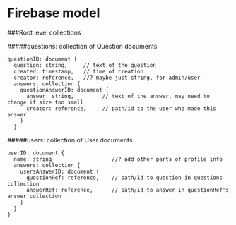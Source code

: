 # Firebase model

###Root level collections

#####questions: collection of Question documents

```
questionID: document {
  question: string,     // text of the question
  created: timestamp,   // time of creation
  creator: reference,   //? maybe just string, for admin/user
  answers: collection {
    questionAnswerID: document {
      answer: string,         // text of the answer, may need to change if size too small
      creator: reference,     // path/id to the user who made this answer
    }
  }
```

#####users: collection of User documents

```
userID: document {
  name: string                   //? add other parts of profile info
  answers: collection {
    usersAnswerID: document {
      questionRef: reference,    // path/id to question in questions collection
      answerRef: reference,      // path/id to answer in questionRef's answer collection
    }
  } 
}
```
